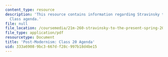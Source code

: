```yaml
---
content_type: resource
description: 'This resource contains information regarding Stravinsky to the present:
  Class agenda.'
file: null
file_location: /coursemedia/21m-260-stravinsky-to-the-present-spring-2016/333a69089bc3667df28c997b18d4be15_MIT21M_260S16_class20.pdf
file_type: application/pdf
resourcetype: Document
title: 'Post-Modernism: Class 20 Agenda'
uid: 333a6908-9bc3-667d-f28c-997b18d4be15
---
```

